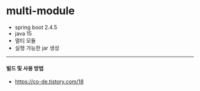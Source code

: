 # multi-module
- spring boot 2.4.5
- java 15
- 멀티 모듈
- 실행 가능한 jar 생성
-----
#### 빌드 및 사용 방법
- https://co-de.tistory.com/18